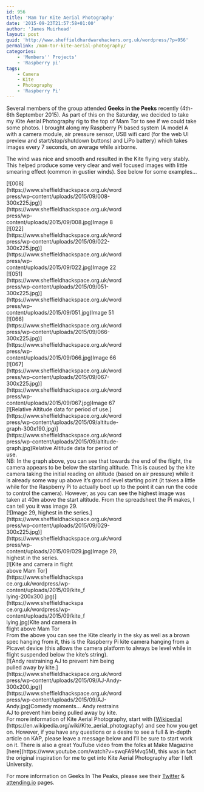 ```yaml
---
id: 956
title: 'Mam Tor Kite Aerial Photography'
date: '2015-09-23T21:57:58+01:00'
author: 'James Muirhead'
layout: post
guid: 'http://www.sheffieldhardwarehackers.org.uk/wordpress/?p=956'
permalink: /mam-tor-kite-aerial-photography/
categories:
    - 'Members'' Projects'
    - 'Raspberry pi'
tags:
    - Camera
    - Kite
    - Photography
    - 'Raspberry Pi'
---
```


Several members of the group attended **Geeks in the Peeks** recently (4th-6th September 2015). As part of this on the Saturday, we decided to take my Kite Aerial Photography rig to the top of Mam Tor to see if we could take some photos. I brought along my Raspberry Pi based system (A model A with a camera module, air pressure sensor, USB wifi card (for the web UI preview and start/stop/shutdown buttons) and LiPo battery) which takes images every 7 seconds, on average while airborne.

The wind was nice and smooth and resulted in the Kite flying very stably. This helped produce some very clear and well focused images with little smearing effect (common in gustier winds). See below for some examples…

<div class="wp-caption alignnone" id="attachment_965" style="width: 310px">[![008](https://www.sheffieldhackspace.org.uk/wordpress/wp-content/uploads/2015/09/008-300x225.jpg)](https://www.sheffieldhackspace.org.uk/wordpress/wp-content/uploads/2015/09/008.jpg)Image 8

</div><div class="wp-caption alignnone" id="attachment_966" style="width: 310px">[![022](https://www.sheffieldhackspace.org.uk/wordpress/wp-content/uploads/2015/09/022-300x225.jpg)](https://www.sheffieldhackspace.org.uk/wordpress/wp-content/uploads/2015/09/022.jpg)Image 22

</div><div class="wp-caption alignnone" id="attachment_967" style="width: 310px">[![051](https://www.sheffieldhackspace.org.uk/wordpress/wp-content/uploads/2015/09/051-300x225.jpg)](https://www.sheffieldhackspace.org.uk/wordpress/wp-content/uploads/2015/09/051.jpg)Image 51

</div><div class="wp-caption alignnone" id="attachment_968" style="width: 310px">[![066](https://www.sheffieldhackspace.org.uk/wordpress/wp-content/uploads/2015/09/066-300x225.jpg)](https://www.sheffieldhackspace.org.uk/wordpress/wp-content/uploads/2015/09/066.jpg)Image 66

</div><div class="wp-caption alignnone" id="attachment_969" style="width: 310px">[![067](https://www.sheffieldhackspace.org.uk/wordpress/wp-content/uploads/2015/09/067-300x225.jpg)](https://www.sheffieldhackspace.org.uk/wordpress/wp-content/uploads/2015/09/067.jpg)Image 67

</div><div class="wp-caption alignnone" id="attachment_970" style="width: 310px">[![Relative Altitude data for period of use.](https://www.sheffieldhackspace.org.uk/wordpress/wp-content/uploads/2015/09/altitude-graph-300x190.jpg)](https://www.sheffieldhackspace.org.uk/wordpress/wp-content/uploads/2015/09/altitude-graph.jpg)Relative Altitude data for period of use.

</div>NB: In the graph above, you can see that towards the end of the flight, the camera appears to be below the starting altitude. This is caused by the kite camera taking the initial reading on altitude (based on air pressure) while it is already some way up above it’s ground level starting point (it takes a little while for the Raspberry Pi to actually boot up to the point it can run the code to control the camera). However, as you can see the highest image was taken at 40m above the start altitude. From the spreadsheet the Pi makes, I can tell you it was image 29.

<div class="wp-caption alignnone" id="attachment_971" style="width: 310px">[![Image 29, highest in the series.](https://www.sheffieldhackspace.org.uk/wordpress/wp-content/uploads/2015/09/029-300x225.jpg)](https://www.sheffieldhackspace.org.uk/wordpress/wp-content/uploads/2015/09/029.jpg)Image 29, highest in the series.

</div><div class="wp-caption alignnone" id="attachment_963" style="width: 210px">[![Kite and camera in flight above Mam Tor](https://www.sheffieldhackspace.org.uk/wordpress/wp-content/uploads/2015/09/kite_flying-200x300.jpg)](https://www.sheffieldhackspace.org.uk/wordpress/wp-content/uploads/2015/09/kite_flying.jpg)Kite and camera in flight above Mam Tor

</div>From the above you can see the Kite clearly in the sky as well as a brown spec hanging from it, this is the Raspberry Pi kite camera hanging from a Picavet device (this allows the camera platform to always be level while in flight suspended below the kite’s string).

<div class="wp-caption alignnone" id="attachment_962" style="width: 310px">[![Andy restraining AJ to prevent him being pulled away by kite.](https://www.sheffieldhackspace.org.uk/wordpress/wp-content/uploads/2015/09/AJ-Andy-300x200.jpg)](https://www.sheffieldhackspace.org.uk/wordpress/wp-content/uploads/2015/09/AJ-Andy.jpg)Comedy moments… Andy restrains AJ to prevent him being pulled away by kite.

</div>For more information of Kite Aerial Photography, start with [<span style="text-decoration: underline;">Wikipedia</span>](https://en.wikipedia.org/wiki/Kite_aerial_photography) and see how you get on. However, if you have any questions or a desire to see a full &amp; in-depth article on KAP, please leave a message below and I’ll be sure to start work on it. There is also a great YouTube video from the folks at Make Magazine [here](https://www.youtube.com/watch?v=swqFA9Mvq5M), this was in fact the original inspiration for me to get into Kite Aerial Photography after I left University.

For more information on Geeks In The Peaks, please see their [Twitter](https://twitter.com/geeksinthepeaks) &amp; [attending.io](http://attending.io/events/geeks-in-the-peaks-2015) pages.
<!--- path/to this posts images is ![]({{ site.baseurl }}/assets/blog/2015-09-23-mam-tor-kite-aerial-photography/ --->
<!--- This page could have YOUTUBE links add this code where needed ... {% include youtube.html code="gOCDyotifPo" %} --->
